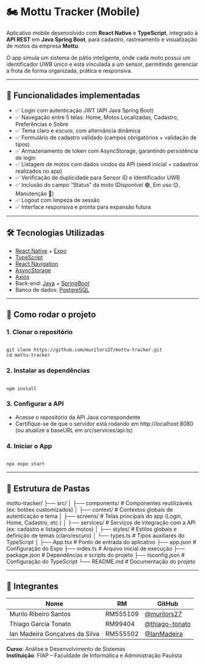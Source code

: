 # 🏍️ Mottu Tracker (Mobile)

Aplicativo mobile desenvolvido com **React Native** e **TypeScript**, integrado à **API REST** em **Java Spring Boot**, para cadastro, rastreamento e visualização de motos da empresa **Mottu**.

O app simula um sistema de pátio inteligente, onde cada moto possui um identificador UWB único e está vinculada a um sensor, permitindo gerenciar a frota de forma organizada, prática e responsiva.


---

## 📱 Funcionalidades implementadas

- ✅ Login com autenticação JWT (API Java Spring Boot)
- ✅ Navegação entre 5 telas: Home, Motos Localizadas, Cadastro, Preferências e Sobre
- ✅ Tema claro e escuro, com alternância dinâmica
- ✅ Formulário de cadastro validado (campos obrigatórios + validação de tipos)
- ✅ Armazenamento de token com AsyncStorage, garantindo persistência de login
- ✅ Listagem de motos com dados vindos da API (seed inicial + cadastros realizados no app)
- ✅ Verificação de duplicidade para Sensor ID e Identificador UWB
- ✅ Inclusão do campo “Status” da moto (Disponível 🟢, Em uso 🟡, Manutenção 🔧)
- ✅ Logout com limpeza de sessão
- ✅ Interface responsiva e pronta para expansão futura

---

## 🛠️ Tecnologias Utilizadas

- [React Native](https://reactnative.dev/) + [Expo](https://expo.dev/)
- [TypeScript](https://www.typescriptlang.org/)
- [React Navigation](https://reactnavigation.org/)
- [AsyncStorage](https://github.com/react-native-async-storage/async-storage)
- [Axios](https://axios-http.com/)
- Back-end: [Java](https://www.java.com/) + [SpringBoot](https://spring.io/projects/spring-boot)  
- Banco de dados: [PostgreSQL](https://www.postgresql.org/)

---

## 🚀 Como rodar o projeto

### 1. Clonar o repositório

```

git clone https://github.com/murilors27/mottu-tracker.git
cd mottu-tracker

```

### 2. Instalar as dependências

```

npm install

```

### 3. Configurar a API

- Acesse o repositório da API Java correspondente
- Certifique-se de que o servidor está rodando em http://localhost:8080 (ou atualize a baseURL em src/services/api.ts)

### 4. Iniciar o App

```

npx expo start

```

---

## 📂 Estrutura de Pastas

mottu-tracker/
├── src/
│ ├── components/ # Componentes reutilizáveis (ex: botões customizados)
│ ├── context/ # Contextos globais de autenticação e tema
│ ├── screens/ # Telas principais do app (Login, Home, Cadastro, etc.)
│ ├── services/ # Serviços de integração com a API (ex: cadastro e listagem de motos)
│ ├── styles/ # Estilos globais e definição de temas (claro/escuro)
│ └── types.ts # Tipos auxiliares do TypeScript
│
├── App.tsx # Ponto de entrada do aplicativo
├── app.json # Configuração do Expo
├── index.ts # Arquivo inicial de execução
├── package.json # Dependências e scripts do projeto
├── tsconfig.json # Configuração do TypeScript
└── README.md # Documentação do projeto

---

## 👥 Integrantes

| Nome                                | RM       | GitHub                                |
|-------------------------------------|----------|----------------------------------------|
| Murilo Ribeiro Santos               | RM555109 | [@murilors27](https://github.com/murilors27) |
| Thiago Garcia Tonato                | RM99404  | [@thiago-tonato](https://github.com/thiago-tonato) |
| Ian Madeira Gonçalves da Silva      | RM555502 | [@IanMadeira](https://github.com/IanMadeira) |

**Curso**: Análise e Desenvolvimento de Sistemas  
**Instituição**: FIAP – Faculdade de Informática e Administração Paulista
